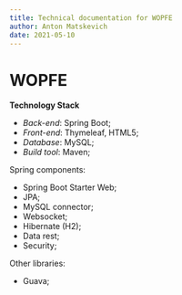 ```yaml
---
title: Technical documentation for WOPFE
author: Anton Matskevich
date: 2021-05-10
---
```


# WOPFE

**Technology Stack**
- *Back-end*: Spring Boot;
- *Front-end*: Thymeleaf, HTML5;
- *Database*: MySQL;
- *Build tool*: Maven;

Spring components:
- Spring Boot Starter Web;
- JPA;
- MySQL connector;
- Websocket;
- Hibernate (H2);
- Data rest;
- Security;

Other libraries:
- Guava;
